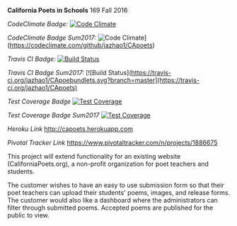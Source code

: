 **California Poets in Schools**
169 Fall 2016

*CodeClimate Badge:*
[![Code Climate](https://codeclimate.com/github/linanc/CApoets/badges/gpa.svg)](https://codeclimate.com/github/linanc/CApoets)

*CodeClimate Badge Sum2017:*
![Code Climate](https://codeclimate.com/github/jazhao1/CApoet/badges/gpa.svg)](https://codeclimate.com/github/jazhao1/CApoets)

*Travis CI Badge:*
[![Build Status](https://travis-ci.org/linanc/CApoets.svg?branch=master)](https://travis-ci.org/linanc/CApoets)

*Travis CI Badge Sum2017:*
[![Build Status](https://travis-ci.org/jazhao1/CApoebundlets.svg?branch=master](https://travis-ci.org/jazhao1/CApoets)


*Test Coverage Badge*
[![Test Coverage](https://codeclimate.com/github/linanc/CApoets/badges/coverage.svg)](https://codeclimate.com/github/linanc/CApoets/coverage)

*Test Coverage Badge Sum2017*
[![Test Coverage](https://codeclimate.com/github/jazhao1/CApoet/badges/coverage.svg)](https://codeclimate.com/github/jazhao1/CApoet/coverage)

*Heroku Link*
http://capoets.herokuapp.com

*Pivotal Tracker Link*
https://www.pivotaltracker.com/n/projects/1886675


This project will extend functionality for an existing website (CaliforniaPoets.org),
a non-profit organization for poet teachers and students. 

The customer wishes to have an easy to use submission form so that their poet teachers can upload their students' poems, images, and release forms. 
The customer would also like a dashboard where the administrators can filter through
submitted poems. Accepted poems are published for the public to view. 